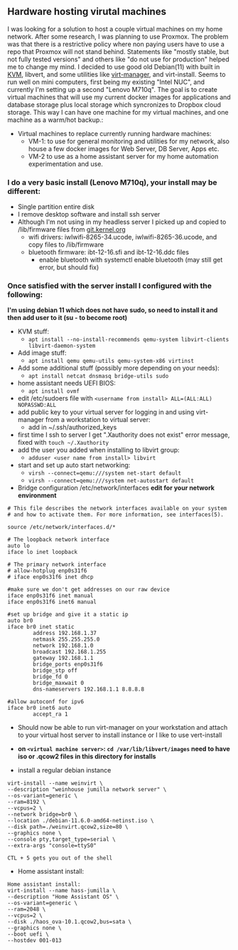 ## Hardware hosting virutal machines

I was looking for a solution to host a couple virtual machines on my home network. After some research, I was planning to use Proxmox. The problem was that there is a restrictive policy where non paying users have to use a repo that Proxmox will not stand behind. Statements like "mostly stable, but not fully tested versions" and others like "do not use for production" helped me to change my mind. I decided to use good old Debian(11) with built in [KVM](https://wiki.debian.org/KVM#Introduction), libvert, and some utilities like [virt-manager](https://virt-manager.org/), and virt-install. Seems to run well on mini computers, first being my existing "Intel NUC", and currently I'm setting up a second "Lenovo M710q". The goal is to create virtual machines that will use my current docker images for applications and database storage plus local storage which syncronizes to Dropbox cloud storage. This way I can have one machine for my virtual machines, and one machine as a warm/hot backup.:

- Virtual machines to replace currently running hardware machines:
  - VM-1: to use for general monitoring and utilities for my network, also house a few docker images for Web Server, DB Server, Apps etc.
  - VM-2 to use as a home assistant server for my home automation experimentation and use.

### I do a very basic install (Lenovo M710q), your install may be different:
- Single partition entire disk
- I remove desktop software and install ssh server
- Although I'm not using in my headless server I picked up and copied to /lib/firmware files from [git.kernel.org](https://git.kernel.org/pub/scm/linux/kernel/git/firmware/linux-firmware.git/)
  - wifi drivers: iwlwifi-8265-34.ucode, iwlwifi-8265-36.ucode, and copy files to /lib/firmware
  - bluetooth firmware: ibt-12-16.sfi and ibt-12-16.ddc files
    - enable bluetooth with systemctl enable bluetooth (may still get error, but should fix)

### Once satisfied with the server install I configured with the following:
**I'm using debian 11 which does not have sudo, so need to install it and then add user to it (su - to become root)**
- KVM stuff:
  - `apt install --no-install-recommends qemu-system libvirt-clients libvirt-daemon-system`
- Add image stuff:
  - `apt install qemu qemu-utils qemu-system-x86 virtinst`
- Add some additional stuff (possibly more depending on your needs):
  - `apt install netcat dnsmasq bridge-utils sudo`
- home assistant needs UEFI BIOS:
  - `apt install ovmf`
- edit /etc/sudoers file with `<username from install> ALL=(ALL:ALL) NOPASSWD:ALL`
- add public key to your virtual server for logging in and using virt-manager from a workstation to virtual server:
  - add in ~/.ssh/authorized_keys
- first time I ssh to server I get ".Xauthority does not exist" error message, fixed with `touch ~/.Xauthority`
- add the user you added when installing to libvirt group:
  - `adduser <user name from install> libvirt`
- start and set up auto start networking:
  - `virsh --connect=qemu:///system net-start default`
  - `virsh --connect=qemu:///system net-autostart default`
- Bridge configuration /etc/network/interfaces **edit for your network environment**
```
# This file describes the network interfaces available on your system
# and how to activate them. For more information, see interfaces(5).

source /etc/network/interfaces.d/*

# The loopback network interface
auto lo
iface lo inet loopback

# The primary network interface
# allow-hotplug enp0s31f6
# iface enp0s31f6 inet dhcp

#make sure we don't get addresses on our raw device
iface enp0s31f6 inet manual
iface enp0s31f6 inet6 manual

#set up bridge and give it a static ip
auto br0
iface br0 inet static
        address 192.168.1.37
        netmask 255.255.255.0
        network 192.168.1.0
        broadcast 192.168.1.255
        gateway 192.168.1.1
        bridge_ports enp0s31f6
        bridge_stp off
        bridge_fd 0
        bridge_maxwait 0
        dns-nameservers 192.168.1.1 8.8.8.8

#allow autoconf for ipv6
iface br0 inet6 auto
        accept_ra 1
```

- Should now be able to run virt-manager on your workstation and attach to your virtual host server to install instance or I like to use vert-install
- **on `<virtual machine server>`: `cd /var/lib/libvert/images` need to have iso or .qcow2 files in this directory for installs**
  
- install a regular debian instance
 ```
virt-install --name weinvirt \
--description "weinhouse jumilla network server" \
--os-variant=generic \
--ram=8192 \
--vcpus=2 \
--network bridge=br0 \
--location ./debian-11.6.0-amd64-netinst.iso \
--disk path=./weinvirt.qcow2,size=80 \
--graphics none \
--console pty,target_type=serial \
--extra-args "console=ttyS0"
```
`CTL + 5 gets you out of the shell`

- Home assistant install:
```
Home assistant install:
virt-install --name hass-jumilla \
--description "Home Assistant OS" \
--os-variant=generic \
--ram=2048 \
--vcpus=2 \
--disk ./haos_ova-10.1.qcow2,bus=sata \
--graphics none \
--boot uefi \
--hostdev 001-013
```
